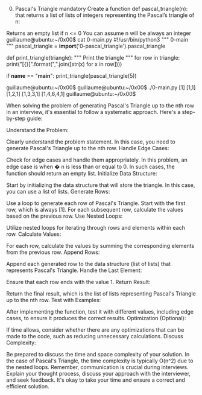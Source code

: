0. Pascal's Triangle
mandatory
Create a function def pascal_triangle(n): that returns a list of lists of integers representing the Pascal’s triangle of n:

Returns an empty list if n <= 0
You can assume n will be always an integer
guillaume@ubuntu:~/0x00$ cat 0-main.py
#!/usr/bin/python3
"""
0-main
"""
pascal_triangle = __import__('0-pascal_triangle').pascal_triangle

def print_triangle(triangle):
    """
    Print the triangle
    """
    for row in triangle:
        print("[{}]".format(",".join([str(x) for x in row])))


if __name__ == "__main__":
    print_triangle(pascal_triangle(5))

guillaume@ubuntu:~/0x00$ 
guillaume@ubuntu:~/0x00$ ./0-main.py
[1]
[1,1]
[1,2,1]
[1,3,3,1]
[1,4,6,4,1]
guillaume@ubuntu:~/0x00$


When solving the problem of generating Pascal's Triangle up to the nth row in an interview, it's essential to follow a systematic approach. Here's a step-by-step guide:

Understand the Problem:

Clearly understand the problem statement. In this case, you need to generate Pascal's Triangle up to the nth row.
Handle Edge Cases:

Check for edge cases and handle them appropriately. In this problem, an edge case is when 
�
n is less than or equal to 0. In such cases, the function should return an empty list.
Initialize Data Structure:

Start by initializing the data structure that will store the triangle. In this case, you can use a list of lists.
Generate Rows:

Use a loop to generate each row of Pascal's Triangle.
Start with the first row, which is always [1].
For each subsequent row, calculate the values based on the previous row.
Use Nested Loops:

Utilize nested loops for iterating through rows and elements within each row.
Calculate Values:

For each row, calculate the values by summing the corresponding elements from the previous row.
Append Rows:

Append each generated row to the data structure (list of lists) that represents Pascal's Triangle.
Handle the Last Element:

Ensure that each row ends with the value 1.
Return Result:

Return the final result, which is the list of lists representing Pascal's Triangle up to the nth row.
Test with Examples:

After implementing the function, test it with different values, including edge cases, to ensure it produces the correct results.
Optimization (Optional):

If time allows, consider whether there are any optimizations that can be made to the code, such as reducing unnecessary calculations.
Discuss Complexity:

Be prepared to discuss the time and space complexity of your solution. In the case of Pascal's Triangle, the time complexity is typically O(n^2) due to the nested loops.
Remember, communication is crucial during interviews. Explain your thought process, discuss your approach with the interviewer, and seek feedback. It's okay to take your time and ensure a correct and efficient solution. 
